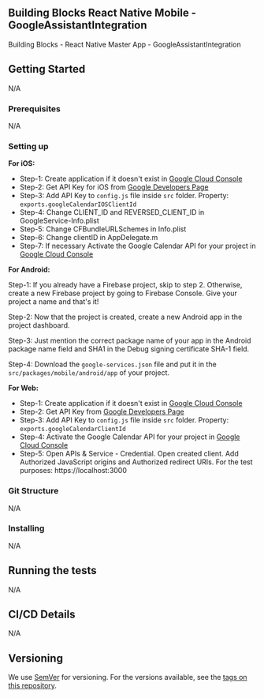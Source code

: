 ## Building Blocks React Native Mobile - GoogleAssistantIntegration

Building Blocks - React Native Master App - GoogleAssistantIntegration

## Getting Started

N/A

### Prerequisites

N/A

### Setting up

**For iOS:**

- Step-1: Create application if it doesn't exist in [Google Cloud Console](https://console.developers.google.com/?authuser=0)
- Step-2: Get API Key for iOS from [Google Developers Page](https://developers.google.com/identity/oauth2/web/guides/get-google-api-clientid)
- Step-3: Add API Key to `config.js` file inside `src` folder. Property: `exports.googleCalendarIOSClientId`
- Step-4: Change CLIENT_ID and REVERSED_CLIENT_ID in GoogleService-Info.plist
- Step-5: Change CFBundleURLSchemes in Info.plist
- Step-6: Change clientID in AppDelegate.m
- Step-7: If necessary Activate the Google Calendar API for your project in [Google Cloud Console](https://console.cloud.google.com/apis/library/calendar-json.googleapis.com) 

**For Android:**

Step-1: If you already have a Firebase project, skip to step 2. Otherwise, create a new Firebase project by going to Firebase Console. Give your project a name and that's it!

Step-2: Now that the project is created, create a new Android app in the project dashboard.

Step-3: Just mention the correct package name of your app in the Android package name field and SHA1 in the Debug signing certificate SHA-1 field.

Step-4: Download the `google-services.json` file and put it in the `src/packages/mobile/android/app` of your project.

**For Web:**

- Step-1: Create application if it doesn't exist in [Google Cloud Console](https://console.developers.google.com/?authuser=0)
- Step-2: Get API Key from [Google Developers Page](https://developers.google.com/identity/oauth2/web/guides/get-google-api-clientid)
- Step-3: Add API Key to `config.js` file inside `src` folder. Property: `exports.googleCalendarClientId`
- Step-4: Activate the Google Calendar API for your project in [Google Cloud Console](https://console.cloud.google.com/apis/library/calendar-json.googleapis.com)
- Step-5: Open APIs & Service - Credential. Open created client. Add Authorized JavaScript origins and Authorized redirect URIs. For the test  purposes: https://localhost:3000  

### Git Structure

N/A

### Installing

N/A

## Running the tests

N/A

## CI/CD Details

N/A

## Versioning

We use [SemVer](http://semver.org/) for versioning. For the versions available, see the [tags on this repository](https://github.com/your/project/tags).
